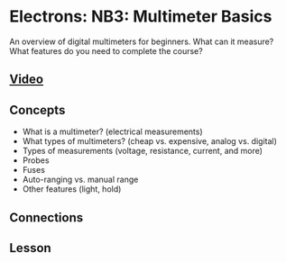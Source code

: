 # Electrons: NB3: Multimeter Basics
An overview of digital multimeters for beginners. What can it measure? What features do you need to complete the course?

## [Video](https://vimeo.com/??????)

## Concepts
- What is a multimeter? (electrical measurements)
- What types of multimeters? (cheap vs. expensive, analog vs. digital)
- Types of measurements (voltage, resistance, current, and more)
- Probes
- Fuses
- Auto-ranging vs. manual range
- Other features (light, hold)

## Connections

## Lesson
